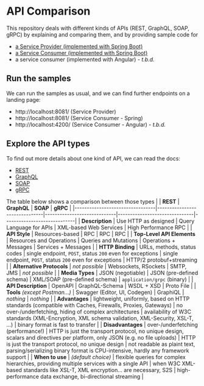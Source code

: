 # API Comparison

This repository deals with different kinds of APIs (REST, GraphQL, SOAP, gRPC)
by explaining and comparing them, and by providing sample code for

- [a Service Provider (implemented with Spring Boot)](./service-provider)
- [a Service Consumer (implemented with Spring Boot)](./service-consumer-spring)
- a service consumer (implemented with Angular) - _t.b.d._

## Run the samples

We can run the samples as usual, and we can find further endpoints on a landing page:

- http://localhost:8081/ (Service Provider)
- http://localhost:8081/ (Service Consumer - Spring)
- http://localhost:4200/ (Service Consumer - Angular) - _t.b.d._

## Explore the API types

To find out more details about one kind of API, we can read the docs:

- [REST](./docs/REST.md)
- [GraphQL](./docs/GRAPHQL.md)
- [SOAP](./docs/SOAP.md)
- [gRPC](./docs/GRPC.md)

The table below shows a comparison between those types
|                                 | **REST**                      | **GraphQL**                 | **SOAP**                      | **gRPC**                    |
|---------------------------------|-------------------------------|-----------------------------|-------------------------------|-----------------------------|
| **Description**                 | Use HTTP as designed          | Query Language for APIs     | XML-based Web Services        | High Performance RPC        |
| **API Style**                   | Resources-based               | RPC                         | RPC                           | RPC                         |
| **Top-Level API Elements**      | Resources and Operations      | Queries and Mutations       | Operations + Messages         | Services + Messages         |
| **HTTP Binding**                | URLs, methods, status codes   | single endpoint, `POST`, status `200` even for exceptions | single endpoint, `POST`, status `200` even for exceptions | HTTP/2 protobuf+streaming |
| **Alternative Protocols**       | _not possible_                | Websockets, RSockets        | SMTP, JMS                     | _not possible_              |
| **Media Types**                 | JSON (negotiable)             | JSON (pre-defined schema)   | XML/SOAP (pre-defined schema) | `application/grpc` (binary) |
| **API Description**             | OpenAPI                       | GraphQL-Schema              | WSDL + XSD                    | Proto File                  |
| **Tools** _(except Postman...)_ | Swagger (Editor, UI, Codegen) | GraphiQL                    | _nothing_                     | _nothing_                   | 
| **Advantages**                  | lightweight, uniformly, based on HTTP standards (compatible with Caches, Firewalls, Proxies, Gateways) | no over-/underfetching, hiding of complex architectures | availability of W3C standards (XML-Encryption, XML schema validation, XML-Security, XSL-T, ...) | binary format is fast to transfer |
| **Disadvantages**               | over-/underfetching (performance!)  | HTTP is just the transport protocol, no unique design, scalars and directives per platform, only JSON (e.g. no file uploads) | HTTP is just the transport protocol, no unique design | not readable as plaint text, parsing/serializing binary format is CPU-intensive, hardly any framework support |
| **When to use**                 | _(default choice)_   | flexible queries for complex hierarchies, providing multiple services with a single API | when W3C XML-based standards like XSL-T, XML encryption... are necessary, S2S | high-performance data exchange, bi-directional streaming |
